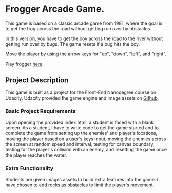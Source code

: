 # Frogger Arcade Game.
This game is based on a classic arcade game from 1981, where the goal is to get the frog across the road without getting run over by obstacles.

In this version, you have to get the boy across the road to the river without getting run over by bugs. The game resets if a bug hits the boy.

Move the player by using the arrow keys for "up", "down", "left", and "right".

Play frogger [here](https://susanschen.github.io/arcade-game/).

## Project Description
This game is built as a project for the Front-End Nanodegree course on Udacity. Udacity provided the game engine and image assets on [Github](https://github.com/udacity/frontend-nanodegree-arcade-game).

### Basic Project Requirements
Upon opening the provided index.html, a student is faced with a blank screen. As a student, I have to write code to get the game started and to complete the game from setting up the enemies' and player's locations,  moving the player based on a user's keys input, moving the enemies across the screen at random speed and interval, testing for canvas boundary, testing for the player's collision with an enemy, and resetting the game once the player reaches the water.

### Extra Functionality
Students are given images assets to build extra features into the game. I have chosen to add rocks as obstacles to limit the player's movement.
